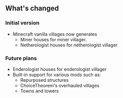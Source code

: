 ## What's changed
### Initial version
- Minecraft vanilla villages now generates 
  - Miner houses for miner villager.
  - Netherologist houses for netherologist villager
### Future plans
- Enderologist houses for enderologist villager
- Built-in support for various mods such as:
  - Repurposed structures
  - ChoiceTheorem's overhauled villages
  - Towns and towers